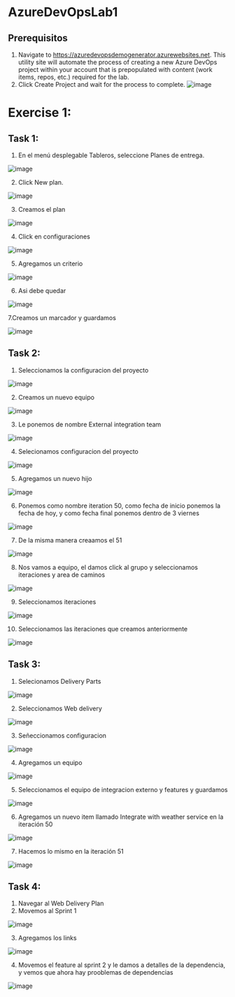# AzureDevOpsLab1
## Prerequisitos
1. Navigate to https://azuredevopsdemogenerator.azurewebsites.net. This utility site will automate the process of creating a new Azure DevOps project within your account that is prepopulated with content (work items, repos, etc.) required for the lab. 
2. Click Create Project and wait for the process to complete.
![image](https://github.com/CristianAlvarez-b/AzureDevOpsLab1/assets/134233917/da1ce7f3-50ab-4c83-b61f-6fa0d793a0de)

# Exercise 1:
## Task 1:
1. En el menú desplegable Tableros, seleccione Planes de entrega.
   
![image](https://github.com/CristianAlvarez-b/AzureDevOpsLab1/assets/134233917/be7dfdad-f557-4b4f-b268-3586b3ee6173)

2. Click New plan.

![image](https://github.com/CristianAlvarez-b/AzureDevOpsLab1/assets/134233917/c378098b-ecdc-4fda-bb13-47a655d97bc5)

3. Creamos el plan

![image](https://github.com/CristianAlvarez-b/AzureDevOpsLab1/assets/134233917/814f7df8-8417-436c-a024-ebf8caddac13)

4. Click en configuraciones

![image](https://github.com/CristianAlvarez-b/AzureDevOpsLab1/assets/134233917/8234251e-e34e-46c6-b149-bc8da752e938)

5. Agregamos un criterio

![image](https://github.com/CristianAlvarez-b/AzureDevOpsLab1/assets/134233917/2133fc81-5df4-4f9d-9293-81c7e4559be5)

6. Asi debe quedar

![image](https://github.com/CristianAlvarez-b/AzureDevOpsLab1/assets/134233917/726132ca-64ee-42fa-8040-5bb217406122)

7.Creamos un marcador y guardamos

![image](https://github.com/CristianAlvarez-b/AzureDevOpsLab1/assets/134233917/c51e04cb-b3b7-40dc-af48-115949abcf16)

## Task 2:
1. Seleccionamos la configuracion del proyecto

![image](https://github.com/CristianAlvarez-b/AzureDevOpsLab1/assets/134233917/8d7d1fac-6129-4f5a-88cc-19bf85468dd2)

2. Creamos un nuevo equipo

![image](https://github.com/CristianAlvarez-b/AzureDevOpsLab1/assets/134233917/89f4c6b6-5937-466b-8b55-9b123247fcc8)

3. Le ponemos de nombre External integration team

![image](https://github.com/CristianAlvarez-b/AzureDevOpsLab1/assets/134233917/dc553a73-ba60-4878-a39c-be57e83dcb0a)

4. Selecionamos configuracion del proyecto

![image](https://github.com/CristianAlvarez-b/AzureDevOpsLab1/assets/134233917/83eb4b20-050e-4bfd-a01e-02939089ed3c)

5. Agregamos un nuevo hijo

![image](https://github.com/CristianAlvarez-b/AzureDevOpsLab1/assets/134233917/ef1dcfe9-b318-438f-83e4-67abec089dbc)

6.  Ponemos como nombre iteration 50, como fecha de inicio ponemos la fecha de hoy, y como fecha final ponemos dentro de 3 viernes

![image](https://github.com/CristianAlvarez-b/AzureDevOpsLab1/assets/134233917/427b8b58-0189-4ea6-9e5f-a362d25c0a3a)

7. De la misma manera creaamos el 51

![image](https://github.com/CristianAlvarez-b/AzureDevOpsLab1/assets/134233917/364b083b-cbc8-4db4-8a39-af9d0f2f4061)

8. Nos vamos a equipo, el damos click al grupo y seleccionamos iteraciones y area de caminos

![image](https://github.com/CristianAlvarez-b/AzureDevOpsLab1/assets/134233917/074027e1-df42-4d77-8aaa-052b04831eb1)

9. Seleccionamos iteraciones

![image](https://github.com/CristianAlvarez-b/AzureDevOpsLab1/assets/134233917/aaef2d28-514c-486b-8da3-04752ee3adc3)

10. Seleccionamos las iteraciones que creamos anteriormente

![image](https://github.com/CristianAlvarez-b/AzureDevOpsLab1/assets/134233917/a29f1ee2-0327-4dc3-989d-fb18a5616c49)

## Task 3:
1. Selecionamos Delivery Parts

![image](https://github.com/CristianAlvarez-b/AzureDevOpsLab1/assets/134233917/9ecb4f5a-6979-4145-893c-4cc0642c2b79)

2. Seleccionamos Web delivery

![image](https://github.com/CristianAlvarez-b/AzureDevOpsLab1/assets/134233917/30a59464-5eaf-4d51-9bee-6870f6213fe9)

3. Señeccionamos configuracion

![image](https://github.com/CristianAlvarez-b/AzureDevOpsLab1/assets/134233917/49e1f365-8bee-4950-9457-91d283d5d637)

4. Agregamos un equipo

![image](https://github.com/CristianAlvarez-b/AzureDevOpsLab1/assets/134233917/78b4ff3e-6121-4a20-bdfa-57c57ad542b5)

5.  Seleccionamos el equipo de integracion externo y features y guardamos

![image](https://github.com/CristianAlvarez-b/AzureDevOpsLab1/assets/134233917/f078b9e4-d3cd-4fde-b7a4-56f736142b98)

6. Agregamos un nuevo item llamado Integrate with weather service en la iteración 50

![image](https://github.com/CristianAlvarez-b/AzureDevOpsLab1/assets/134233917/40e16833-6a6b-44d3-8987-16731b7d9391)

7. Hacemos lo mismo en la iteración 51

![image](https://github.com/CristianAlvarez-b/AzureDevOpsLab1/assets/134233917/61861ee4-39e8-4333-a2f6-9df602dcced9)

 ## Task 4:

 1. Navegar al Web Delivery Plan
 2. Movemos al Sprint 1

![image](https://github.com/CristianAlvarez-b/AzureDevOpsLab1/assets/134233917/aa751e6b-b642-48c6-a086-e0280ab7f44a)

 3. Agregamos los links

![image](https://github.com/CristianAlvarez-b/AzureDevOpsLab1/assets/134233917/d3eda00b-1d9e-4bd7-8059-678c712795df)

 4. Movemos el feature al sprint 2 y le damos a detalles de la dependencia, y vemos que ahora hay prooblemas de dependencias

![image](https://github.com/CristianAlvarez-b/AzureDevOpsLab1/assets/134233917/a3f3365b-a856-47aa-a070-52fb5f2c64aa)

